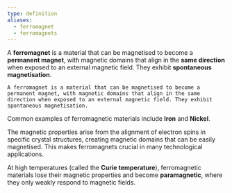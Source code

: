 ```yaml
---
type: definition
aliases:
  - ferromagnet
  - ferromagnets
---
```

A **ferromagnet** is a material that can be magnetised to become a **permanent magnet**, with magnetic domains that align in the **same direction** when exposed to an external magnetic field. They exhibit **spontaneous magnetisation**.

	A ferromagnet is a material that can be magnetised to become a permanent magnet, with magnetic domains that align in the same direction when exposed to an external magnetic field. They exhibit spontaneous magnetisation.

Common examples of ferromagnetic materials include **Iron** and **Nickel**.

The magnetic properties arise from the alignment of electron spins in specific crystal structures, creating magnetic domains that can be easily magnetised. This makes ferromagnets crucial in many technological applications.

At high temperatures (called the **Curie temperature**), ferromagnetic materials lose their magnetic properties and become **paramagnetic**, where they only weakly respond to magnetic fields.